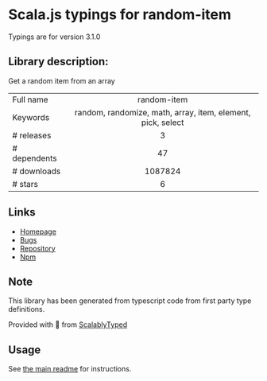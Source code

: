 
# Scala.js typings for random-item

Typings are for version 3.1.0

## Library description:
Get a random item from an array

|                    |                 |
| ------------------ | :-------------: |
| Full name          | random-item |
| Keywords           | random, randomize, math, array, item, element, pick, select |
| # releases         | 3 |
| # dependents       | 47 |
| # downloads        | 1087824 |
| # stars            | 6 |

## Links
- [Homepage](https://github.com/sindresorhus/random-item#readme)
- [Bugs](https://github.com/sindresorhus/random-item/issues)
- [Repository](https://github.com/sindresorhus/random-item)
- [Npm](https://www.npmjs.com/package/random-item)
    


## Note
This library has been generated from typescript code from first party type definitions.

Provided with :purple_heart: from [ScalablyTyped](https://github.com/oyvindberg/ScalablyTyped)

## Usage
See [the main readme](../../readme.md) for instructions.


